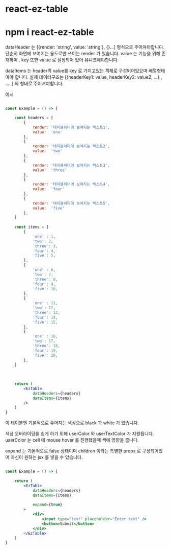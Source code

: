 # react-ez-table

# npm i react-ez-table

dataHeader 는  [{render: 'string', value: 'string'}, {}...] 형식으로 주어져야합니다.
단순히 화면에 보여지는 용도로만 쓰이는 render 가 있습니다.
value 는 기능을 위해 존재하며 . key 또한 value 로 설정되어 있어 유니크해야합니다.

dataItems 는
header의 value를 key 로 가지고있는 객체로 구성되어있으며 배열형태여야 합니다.
실제 데이터구조는 [{headerKey1: value, headerKey2: value2, ...} , .... ] 의 형태로 주어져야합니다.

예시 
````jsx

const Example = () => {

    const headers = [
        {
            render: '테이블헤더에 보여지는 텍스트1',
            value:  'one'
        },
        {
            render: '테이블헤더에 보여지는 텍스트2',
            value:  'two'
        },
        {
            render: '테이블헤더에 보여지는 텍스트3',
            value:  'three'
        },
        {
            render: '테이블헤더에 보여지는 텍스트4',
            value:  'four'
        },
        {
            render: '테이블헤더에 보여지는 텍스트5',
            value:  'five'
        },
    ]
    
    const items = [
        {
            'one' : 1,
            'two': 2,
            'three': 3,
            'four': 4,
            'five': 5,
        },
        {
            'one' : 6,
            'two': 7,
            'three': 8,
            'four': 9,
            'five': 10,
        },
        {
            'one' : 11,
            'two': 12,
            'three': 13,
            'four': 14,
            'five': 15,
        },
        {
            'one' : 16,
            'two': 17,
            'three': 18,
            'four': 19,
            'five': 20,
        },
    ]
    
    
    
    return (
        <EzTable
            dataHeaders={headers}
            dataItems={items}
        />
    )
}

````

이 테이블엔 기본적으로 주어지는 색상으로 black 과 white 가 있습니다.

 색상 오버라이딩을 쉽게 하기 위해 userColor 와 userTextColor 가 지원됩니다.
 userColor 는 cell 에 mouse hover 를  진행했을때 색에 영향을 줍니다.





 expand 는 기본적으로 false 상태이며 children 이라는 특별한 props 로 구성되어있어
 자신이 원하는 jsx 를 넣을 수 있습니다.

````jsx

const Example = () => {
    
    return (
        <EzTable
            dataHeaders={headers}
            dataItems={items}
            
            expand={true}
        >
            <div>
                <input type="text" placeholder="Enter text" />
                <button>Submit</button>
            </div>
        </EzTable>
    )
}

````